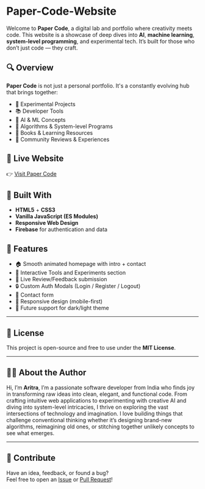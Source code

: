 # Paper-Code-Website

Welcome to **Paper Code**, a digital lab and portfolio where creativity meets code. This website is a showcase of deep dives into **AI**, **machine learning**, **system-level programming**, and experimental tech. It’s built for those who don’t just code — they craft.

## 🔍 Overview

**Paper Code** is not just a personal portfolio. It's a constantly evolving hub that brings together:
- 🔬 Experimental Projects  
- 📚 Developer Tools  
- 🤖 AI & ML Concepts  
- 🧠 Algorithms & System-level Programs  
- 📖 Books & Learning Resources  
- 💬 Community Reviews & Experiences

## 📂 Live Website

👉 [Visit Paper Code](https://your-website-url.com)

## 🧱 Built With

- **HTML5** + **CSS3**
- **Vanilla JavaScript (ES Modules)**
- **Responsive Web Design**
- **Firebase** for authentication and data

## 🚀 Features

- 🏠 Smooth animated homepage with intro + contact
- 🧰 Interactive Tools and Experiments section
- 💬 Live Review/Feedback submission
- 🔒 Custom Auth Modals (Login / Register / Logout)
- 📩 Contact form
- 📱 Responsive design (mobile-first)
- 🌙 Future support for dark/light theme

---

## 📜 License

This project is open-source and free to use under the **MIT License**.

---

## 🙋‍♂️ About the Author

Hi, I’m **Aritra**, I’m a passionate software developer from India who finds joy in transforming raw ideas into clean, elegant, and functional code.
From crafting intuitive web applications to experimenting with creative AI and diving into system-level intricacies, I thrive on exploring the vast intersections of technology and imagination. I love building things that challenge conventional thinking whether it’s designing brand-new algorithms, reimagining old ones, or stitching together unlikely concepts to see what emerges.

---

## 🌟 Contribute

Have an idea, feedback, or found a bug?  
Feel free to open an [Issue](https://github.com/PaperCodeGithub/paper-code/issues) or [Pull Request](https://github.com/PaperCodeGithub/paper-code/pulls)!


